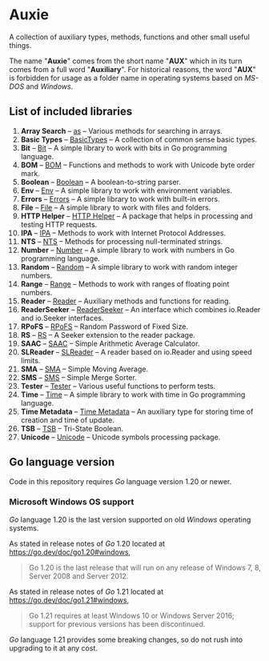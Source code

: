 # Auxie

A collection of auxiliary types, methods, functions and other small useful 
things.  

The name "**Auxie**" comes from the short name "**AUX**" which in its turn comes 
from a full word "**Auxiliary**". For historical reasons, the word "**AUX**" 
is forbidden for usage as a folder name in operating systems based on _MS-DOS_ 
and _Windows_.  

## List of included libraries

1. **Array Search** – [as](as/ReadMe.md) – Various methods for searching in arrays.
2. **Basic Types** – [BasicTypes](BasicTypes/ReadMe.md) – A collection of common sense basic types.
3. **Bit** – [Bit](bit/ReadMe.md) – A simple library to work with bits in Go programming language.
4. **BOM** – [BOM](BOM/ReadMe.md) – Functions and methods to work with Unicode byte order mark.
5. **Boolean** – [Boolean](boolean/ReadMe.md) – A boolean-to-string parser.
6. **Env** – [Env](env/ReadMe.md) – A simple library to work with environment variables.
7. **Errors** – [Errors](errors/ReadMe.md) – A simple library to work with built-in errors.
8. **File** – [File](file/ReadMe.md) – A simple library to work with files and folders.
9. **HTTP Helper** – [HTTP Helper](http-helper/ReadMe.md) – A package that helps in processing and testing HTTP requests.
10. **IPA** – [IPA](IPA/ReadMe.md) – Methods to work with Internet Protocol Addresses.
11. **NTS** – [NTS](NTS/ReadMe.md) – Methods for processing null-terminated strings.
12. **Number** – [Number](number/ReadMe.md) – A simple library to work with numbers in Go programming language.
13. **Random** – [Random](random/ReadMe.md) – A simple library to work with random integer numbers.
14. **Range** – [Range](range/ReadMe.md) – Methods to work with ranges of floating point numbers.
15. **Reader** – [Reader](reader/ReadMe.md) – Auxiliary methods and functions for reading.
16. **ReaderSeeker** – [ReaderSeeker](ReaderSeeker/ReadMe.md) – An interface which combines io.Reader and io.Seeker interfaces.
17. **RPoFS** – [RPoFS](rpofs/ReadMe.md) – Random Password of Fixed Size.
18. **RS** – [RS](rs/ReadMe.md) – A Seeker extension to the reader package.
19. **SAAC** – [SAAC](SAAC/ReadMe.md) – Simple Arithmetic Average Calculator.
20. **SLReader** – [SLReader](SLReader/ReadMe.md) – A reader based on io.Reader and using speed limits.
21. **SMA** – [SMA](SMA/ReadMe.md) – Simple Moving Average.
22. **SMS** – [SMS](SMS/ReadMe.md) – Simple Merge Sorter.
23. **Tester** – [Tester](tester/ReadMe.md) – Various useful functions to perform tests.
24. **Time** – [Time](time/ReadMe.md) – A simple library to work with time in Go programming language.
25. **Time Metadata** – [Time Metadata](time-metadata/ReadMe.md) – An auxiliary type for storing time of creation and time of update.
26. **TSB** – [TSB](TSB/ReadMe.md) – Tri-State Boolean.
27. **Unicode** – [Unicode](unicode/ReadMe.md) – Unicode symbols processing package.

## Go language version

Code in this repository requires _Go_ language version 1.20 or newer.

### Microsoft Windows OS support

_Go_ language 1.20 is the last version supported on old _Windows_ operating 
systems.

As stated in release notes of _Go_ 1.20 located at 
https://go.dev/doc/go1.20#windows, 
> Go 1.20 is the last release that will run on any release of Windows 7, 8, 
> Server 2008 and Server 2012.

As stated in release notes of _Go_ 1.21 located at 
https://go.dev/doc/go1.21#windows,
> Go 1.21 requires at least Windows 10 or Windows Server 2016; support for 
> previous versions has been discontinued.

_Go_ language 1.21 provides some breaking changes, so do not rush into upgrading 
to it at any cost.
